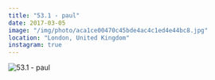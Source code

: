 ```yaml
---
title: "53.1 - paul"
date: 2017-03-05
image: "/img/photo/aca1ce00470c45bde4ac4c1ed4e44bc8.jpg"
location: "London, United Kingdom"
instagram: true
---
```


![53.1 - paul](/img/photo/aca1ce00470c45bde4ac4c1ed4e44bc8.jpg)
